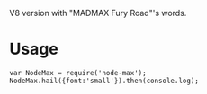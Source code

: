 V8 version with "MADMAX Fury Road"'s words.

# Usage

```
var NodeMax = require('node-max');
NodeMax.hail({font:'small'}).then(console.log);
```
